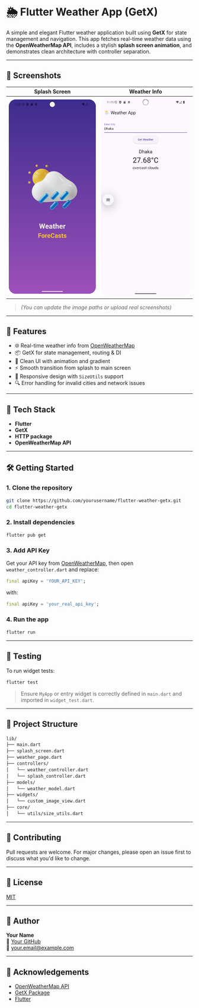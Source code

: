 # 🌦️ Flutter Weather App (GetX)

A simple and elegant Flutter weather application built using **GetX** for state management and navigation. This app fetches real-time weather data using the **OpenWeatherMap API**, includes a stylish **splash screen animation**, and demonstrates clean architecture with controller separation.

---

## 📱 Screenshots

| Splash Screen | Weather Info |
|---------------|--------------|
| ![Splash](assets/screenshots/splash.png) | ![Weather](assets/screenshots/weather.png) |

> *(You can update the image paths or upload real screenshots)*

---

## 🚀 Features

- 🌐 Real-time weather info from [OpenWeatherMap](https://openweathermap.org/)
- 📦 GetX for state management, routing & DI
- 🎨 Clean UI with animation and gradient
- ⚡ Smooth transition from splash to main screen
- 📱 Responsive design with `SizeUtils` support
- 🔍 Error handling for invalid cities and network issues

---

## 🧱 Tech Stack

- **Flutter**
- **GetX**
- **HTTP package**
- **OpenWeatherMap API**

---

## 🛠️ Getting Started

### 1. **Clone the repository**

```bash
git clone https://github.com/yourusername/flutter-weather-getx.git
cd flutter-weather-getx
```

### 2. **Install dependencies**

```bash
flutter pub get
```

### 3. **Add API Key**

Get your API key from [OpenWeatherMap](https://openweathermap.org/api), then open `weather_controller.dart` and replace:

```dart
final apiKey = 'YOUR_API_KEY';
```

with:

```dart
final apiKey = 'your_real_api_key';
```

### 4. **Run the app**

```bash
flutter run
```

---

## 🧪 Testing

To run widget tests:

```bash
flutter test
```

> Ensure `MyApp` or entry widget is correctly defined in `main.dart` and imported in `widget_test.dart`.

---

## 📂 Project Structure

```bash
lib/
├── main.dart
├── splash_screen.dart
├── weather_page.dart
├── controllers/
│   └── weather_controller.dart
│   └── splash_controller.dart
├── models/
│   └── weather_model.dart
├── widgets/
│   └── custom_image_view.dart
├── core/
│   └── utils/size_utils.dart
```

---

## 🌟 Contributing

Pull requests are welcome. For major changes, please open an issue first to discuss what you'd like to change.

---

## 📃 License

[MIT](LICENSE)

---

## 👤 Author

**Your Name**  
🔗 [Your GitHub](https://github.com/yourusername)  
📧 your.email@example.com

---

## 🙌 Acknowledgements

- [OpenWeatherMap API](https://openweathermap.org/)
- [GetX Package](https://pub.dev/packages/get)
- [Flutter](https://flutter.dev/)
